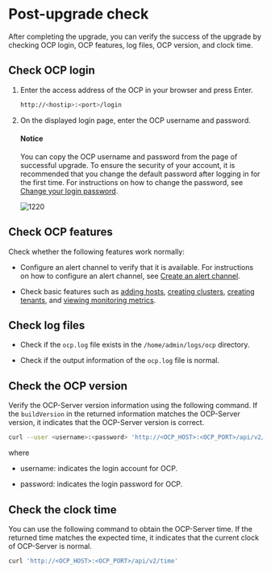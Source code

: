 # Post-upgrade check

After completing the upgrade, you can verify the success of the upgrade by checking OCP login, OCP features, log files, OCP version, and clock time.

## Check OCP login

1. Enter the access address of the OCP in your browser and press Enter.

   ```bash
   http://<hostip>:<port>/login
   ```

2. On the displayed login page, enter the OCP username and password.

    <main id="notice" type='notice'>
    <h4>Notice</h4>
    <p>You can copy the OCP username and password from the page of successful upgrade. To ensure the security of your account, it is recommended that you change the default password after logging in for the first time. For instructions on how to change the password, see <a href="../../1600.system-management-features/600.management-user-center/200.change-the-logon-password.md">Change your login password</a>. </p>
    </main>

   ![1220](https://obbusiness-private.oss-cn-shanghai.aliyuncs.com/doc/img/ocp/421-en/login.jpg)

## Check OCP features

Check whether the following features work normally:

* Configure an alert channel to verify that it is available. For instructions on how to configure an alert channel, see [Create an alert channel](../../900.monitoring-and-alerts-functions/200.alert-management/500.manage-alert-channels/100.create-an-alert-channel.md).

* Check basic features such as [adding hosts](../../500.quickstart/400.quickstart-add-a-host.md), [creating clusters](../../500.quickstart/500.quickstart-create-a-cluster.md), [creating tenants](../../500.quickstart/600.quickstart-create-a-tenant.md), and [viewing monitoring metrics](../../900.monitoring-and-alerts-functions/100.performance-monitoring-overview/100.ocp-monitoring-overview.md).

## Check log files

* Check if the `ocp.log` file exists in the `/home/admin/logs/ocp` directory.

* Check if the output information of the `ocp.log` file is normal.

## Check the OCP version

Verify the OCP-Server version information using the following command. If the `buildVersion` in the returned information matches the OCP-Server version, it indicates that the OCP-Server version is correct.

```bash
curl --user <username>:<password> 'http://<OCP_HOST>:<OCP_PORT>/api/v2/info'
```

where

* username: indicates the login account for OCP.

* password: indicates the login password for OCP.

## Check the clock time

You can use the following command to obtain the OCP-Server time. If the returned time matches the expected time, it indicates that the current clock of OCP-Server is normal.

```bash
curl 'http://<OCP_HOST>:<OCP_PORT>/api/v2/time'
```
